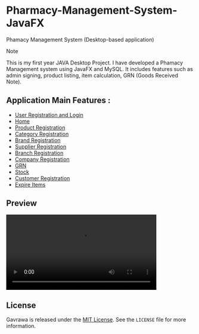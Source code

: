# Pharmacy-Management-System-JavaFX

Phamacy Management System (Desktop-based application)

> [!NOTE]
>This is my first year JAVA Desktop Project. I have developed a Phamacy Management system using JavaFX and MySQL. It includes features such as admin signing, product listing, item calculation, GRN (Goods Received Note).


## Application Main Features :

- [User Registration and Login ](#User_Registration_and_Login )
- [Home ](#Home)
- [Product Registration ](#Product_Registration)
- [Category Registration ](#Category_Registration)
- [Brand Registration ](#Brand_Registration)
- [Supplier Registration ](#Supplier_Registration )
- [Branch Registration](#Branch_Registration )
- [Company Registration](#Company_Registration)
- [GRN](#GRN)
- [Stock](#Stock)
- [Customer Registration](#Customer_Registration)
- [Expire Items](#Expire_Items)

## Preview
<video style='width:80%; height:auto;' src='https://github.com/gthilakshana/Pharmacy-Management-System-JavaFX/assets/109861915/00ce80a9-e6f0-4dc9-ac65-7b4b70e37b13'></video>

## License

Gavrawa is released under the [MIT License](https://opensource.org/licenses/MIT). See the `LICENSE` file for more information.

